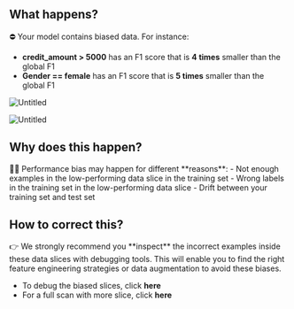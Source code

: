 ## What happens?

<aside>
⛔ Your model contains biased data. For instance:

- **credit_amount > 5000** has an F1 score that is **4 times** smaller than the global F1
- **Gender == female** has an F1 score that is **5 times** smaller than the global F1

![Untitled](https://s3-us-west-2.amazonaws.com/secure.notion-static.com/c320b18f-0be3-4d36-9e8f-3907a85e49ed/Untitled.png)

![Untitled](https://s3-us-west-2.amazonaws.com/secure.notion-static.com/faaa96fc-9760-4d1f-971b-8d1cc9673f62/Untitled.png)

</aside>

## Why does this happen?

<aside>
👨‍🦰 Performance bias may happen for different **reasons**: 
    -  Not enough examples in the low-performing data slice in the training set
    -  Wrong labels in the training set in the low-performing data slice
    -  Drift between your training set and test set

</aside>

## How to correct this?

<aside>
👉 We strongly recommend you **inspect** the incorrect examples inside these data slices with debugging tools. This will enable you to find the right feature engineering strategies or data augmentation to avoid these biases.

- To debug the biased slices, click **here**
- For a full scan with more slice, click **here**
</aside>
